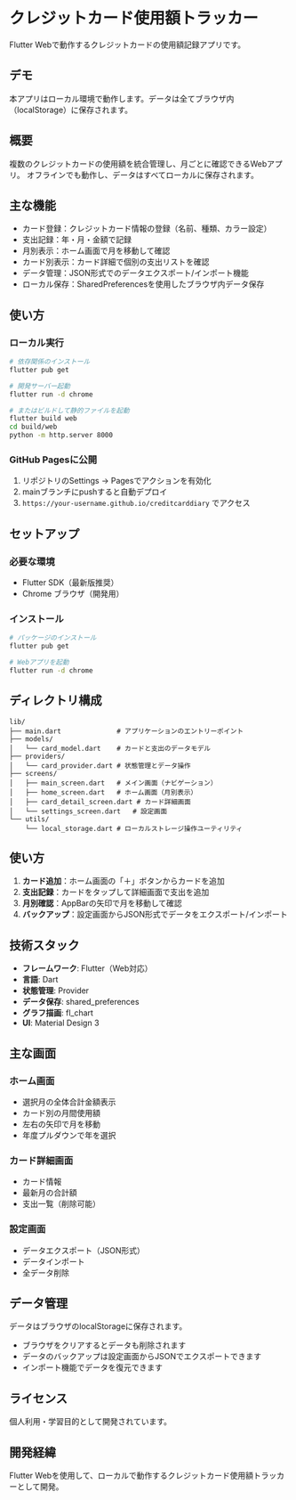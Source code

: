 # クレジットカード使用額トラッカー

Flutter Webで動作するクレジットカードの使用額記録アプリです。

## デモ

本アプリはローカル環境で動作します。データは全てブラウザ内（localStorage）に保存されます。

## 概要

複数のクレジットカードの使用額を統合管理し、月ごとに確認できるWebアプリ。
オフラインでも動作し、データはすべてローカルに保存されます。

## 主な機能

- カード登録：クレジットカード情報の登録（名前、種類、カラー設定）
- 支出記録：年・月・金額で記録
- 月別表示：ホーム画面で月を移動して確認
- カード別表示：カード詳細で個別の支出リストを確認
- データ管理：JSON形式でのデータエクスポート/インポート機能
- ローカル保存：SharedPreferencesを使用したブラウザ内データ保存

## 使い方

### ローカル実行

```bash
# 依存関係のインストール
flutter pub get

# 開発サーバー起動
flutter run -d chrome

# またはビルドして静的ファイルを起動
flutter build web
cd build/web
python -m http.server 8000
```

### GitHub Pagesに公開

1. リポジトリのSettings → Pagesでアクションを有効化
2. mainブランチにpushすると自動デプロイ
3. `https://your-username.github.io/creditcarddiary` でアクセス

## セットアップ

### 必要な環境

- Flutter SDK（最新版推奨）
- Chrome ブラウザ（開発用）

### インストール

```bash
# パッケージのインストール
flutter pub get

# Webアプリを起動
flutter run -d chrome
```

## ディレクトリ構成

```
lib/
├── main.dart              # アプリケーションのエントリーポイント
├── models/
│   └── card_model.dart    # カードと支出のデータモデル
├── providers/
│   └── card_provider.dart # 状態管理とデータ操作
├── screens/
│   ├── main_screen.dart   # メイン画面（ナビゲーション）
│   ├── home_screen.dart   # ホーム画面（月別表示）
│   ├── card_detail_screen.dart # カード詳細画面
│   └── settings_screen.dart   # 設定画面
└── utils/
    └── local_storage.dart # ローカルストレージ操作ユーティリティ
```

## 使い方

1. **カード追加**：ホーム画面の「＋」ボタンからカードを追加
2. **支出記録**：カードをタップして詳細画面で支出を追加
3. **月別確認**：AppBarの矢印で月を移動して確認
4. **バックアップ**：設定画面からJSON形式でデータをエクスポート/インポート

## 技術スタック

- **フレームワーク**: Flutter（Web対応）
- **言語**: Dart
- **状態管理**: Provider
- **データ保存**: shared_preferences
- **グラフ描画**: fl_chart
- **UI**: Material Design 3

## 主な画面

### ホーム画面
- 選択月の全体合計金額表示
- カード別の月間使用額
- 左右の矢印で月を移動
- 年度プルダウンで年を選択

### カード詳細画面
- カード情報
- 最新月の合計額
- 支出一覧（削除可能）

### 設定画面
- データエクスポート（JSON形式）
- データインポート
- 全データ削除

## データ管理

データはブラウザのlocalStorageに保存されます。
- ブラウザをクリアするとデータも削除されます
- データのバックアップは設定画面からJSONでエクスポートできます
- インポート機能でデータを復元できます

## ライセンス

個人利用・学習目的として開発されています。

## 開発経緯

Flutter Webを使用して、ローカルで動作するクレジットカード使用額トラッカーとして開発。
